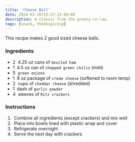 ```yaml
---
title: 'Cheese Ball'
date: 2024-03-26T23:27:13-04:00
description: A classic from the granny-in-law
tags: [snack, thanksgiving]
---
```


This recipe makes 2 good sized cheese balls.

### Ingredients

- 2&nbsp; 4.25 oz cans of `deviled ham`
- 1&nbsp; 4.5 oz can of `chopped green chilis` (mild)
- 5&nbsp; `green onions`
- 1&nbsp; 8 oz package of `cream cheese` (softened to room temp)
- 2&nbsp; cups of `cheddar cheese` (shredded)
- 1&nbsp; dash of `garlic powder`
- 4&nbsp; sleeves of `Ritz crackers`

### Instructions

1. &nbsp;Combine all ingredients (except crackers) and mix well
2. &nbsp;Place into bowls lined with plastic wrap and cover
3. &nbsp;Refrigerate overnight
4. &nbsp;Serve the next day with crackers
